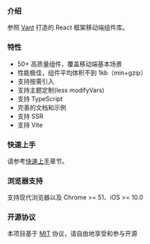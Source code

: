 ### 介绍

参照 [Vant](https://vant-contrib.gitee.io/vant) 打造的 React 框架移动端组件库。

### 特性

- 50+ 高质量组件，覆盖移动端基本场景
- 性能极佳，组件平均体积不到 1kb（min+gzip）
- 支持按需引入
- 支持主题定制(less modifyVars)
- 支持 TypeScript
- 完善的文档和示例
- 支持 SSR
- 支持 Vite

### 快速上手

请参考[快速上手](#/zh-CN/quickstart)章节。

### 浏览器支持

支持现代浏览器以及 Chrome >= 51、iOS >= 10.0

### 开源协议

本项目基于 [MIT](https://zh.wikipedia.org/wiki/MIT許可證) 协议，请自由地享受和参与开源
